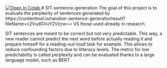 <a target="_blank" href="https://colab.research.google.com/github/boumpteryx/SIT-sentence-generation/blob/main/Perplexity.ipynb">
  <img src="https://colab.research.google.com/assets/colab-badge.svg" alt="Open In Colab"/>
</a>
# SIT-sentence-generation
The goal of this project is to evaluate the perplexity of sentences generated by https://contenttool.io/random-sentence-generator/result?fileName=c2VudGVuY2Vzcw== VS those used already in research.

SIT sentences are meant to be correct but not very predictable. This way, a new reader cannot predict the next word before actually reading it and prepare himself for a reading-out-loud task for example. This allows to reduce confounding factors due to litteracy levels. The metric for low predictability is called perplexity and can be evaluated thanks to a large language model, such as BERT. 
